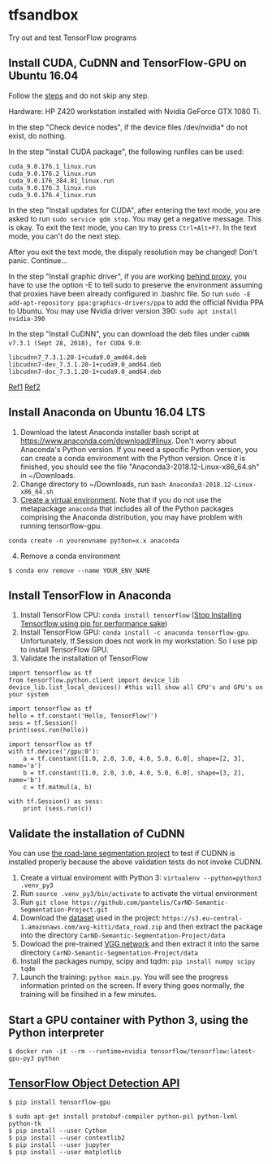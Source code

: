 # tfsandbox

Try out and test TensorFlow programs

## Install CUDA, CuDNN and TensorFlow-GPU on Ubuntu 16.04

Follow the [steps](http://blog.aicry.com/how-to-install-cuda-and-tensorflow-on-ubuntu-16-04/) and do not skip any step.

Hardware: HP Z420 workstation installed with Nvidia GeForce GTX 1080 Ti.

In the step "Check device nodes", if the device files /dev/nvidia* do not exist, do nothing.

In the step "Install CUDA package", the following runfiles can be used:
```
cuda_9.0.176.1_linux.run
cuda_9.0.176.2_linux.run
cuda_9.0.176_384.81_linux.run
cuda_9.0.176.3_linux.run
cuda_9.0.176.4_linux.run
```

In the step "Install updates for CUDA", after entering the text mode, you are asked to run ```sudo service gdm stop```. You may get a negative message. This is okay. To exit the text mode, you can try to press ```Ctrl+Alt+F7```. In the text mode, you can't do the next step.

After you exit the text mode, the dispaly resolution may be changed! Don't panic. Continue...

In the step "Install graphic driver", if you are working [behind proxy](https://askubuntu.com/questions/53146/how-do-i-get-add-apt-repository-to-work-through-a-proxy), you have to use the option -E to tell sudo to preserve the environment assuming that proxies have been already configured in .bashrc file. So run ```sudo -E add-apt-repository ppa:graphics-drivers/ppa``` to add the official Nvidia PPA to Ubuntu. You may use Nvidia driver version 390: ```sudo apt install nvidia-390```

In the step "Install CuDNN", you can download the deb files under ```cuDNN v7.3.1 (Sept 28, 2018), for CUDA 9.0```:
```
libcudnn7_7.3.1.20-1+cuda9.0_amd64.deb
libcudnn7-dev_7.3.1.20-1+cuda9.0_amd64.deb
libcudnn7-doc_7.3.1.20-1+cuda9.0_amd64.deb
```
[Ref1](https://gist.github.com/zhanwenchen/e520767a409325d9961072f666815bb8)
[Ref2](https://websiteforstudents.com/install-proprietary-nvidia-gpu-drivers-on-ubuntu-16-04-17-10-18-04/)

## Install Anaconda on Ubuntu 16.04 LTS
1. Download the latest Anaconda installer bash script at https://www.anaconda.com/download/#linux. Don't worry about Anaconda's Python version. If you need a specific Python version, you can create a conda environment with the Python version. Once it is finished, you should see the file "Anaconda3-2018.12-Linux-x86_64.sh" in ~/Downloads.
2. Change directory to ~/Downloads, run ```bash Anaconda3-2018.12-Linux-x86_64.sh``` 
3. [Create a virtual environment](https://conda.io/docs/user-guide/tasks/manage-python.html). Note that if you do not use the metapackage ```anaconda``` that includes all of the Python packages comprising the Anaconda distribution, you may have problem with running tensorflow-gpu.
```
conda create -n yourenvname python=x.x anaconda
```
4. Remove a conda environment
```
$ conda env remove --name YOUR_ENV_NAME
```
## Install TensorFlow in Anaconda

1. Install TensorFlow CPU: ```conda install tensorflow``` ([Stop Installing Tensorflow using pip for performance sake](https://towardsdatascience.com/stop-installing-tensorflow-using-pip-for-performance-sake-5854f9d9eb0c))
2. Install TensorFlow GPU: ```conda install -c anaconda tensorflow-gpu```. Unfortunately, tf.Session does not work in my workstation. So I use pip to install TensorFlow GPU.
3. Validate the installation of TensorFlow
```
import tensorflow as tf   
from tensorflow.python.client import device_lib
device_lib.list_local_devices() #this will show all CPU's and GPU's on your system
```
```
import tensorflow as tf
hello = tf.constant('Hello, TensorFlow!')
sess = tf.Session()
print(sess.run(hello))
```
```
import tensorflow as tf
with tf.device('/gpu:0'):
    a = tf.constant([1.0, 2.0, 3.0, 4.0, 5.0, 6.0], shape=[2, 3], name='a')
    b = tf.constant([1.0, 2.0, 3.0, 4.0, 5.0, 6.0], shape=[3, 2], name='b')
    c = tf.matmul(a, b)

with tf.Session() as sess:
    print (sess.run(c))
```
## Validate the installation of CuDNN 
You can use [the road-lane segmentation project](https://github.com/pantelis/CarND-Semantic-Segmentation-Project.git) to test if CUDNN is installed properly because the above validation tests do not invoke CUDNN.
1. Create a virtual enviroment with Python 3: ```virtualenv --python=python3 .venv_py3```
2. Run ```source .venv_py3/bin/activate``` to activate the virtual environment
3. Run ```git clone https://github.com/pantelis/CarND-Semantic-Segmentation-Project.git```
4. Download the [dataset](http://www.cvlibs.net/download.php?file=data_road.zip) used in the project: ```https://s3.eu-central-1.amazonaws.com/avg-kitti/data_road.zip``` and then extract the package into the directory ```CarND-Semantic-Segmentation-Project/data```
5. Dowload the pre-trained [VGG network](https://s3-us-west-1.amazonaws.com/udacity-selfdrivingcar/vgg.zip) and then extract it into the same directory ```CarND-Semantic-Segmentation-Project/data```
6. Install the packages numpy, scipy and tqdm: ```pip install numpy scipy tqdm```
7. Launch the training: ```python main.py```. You will see the progress information printed on the screen. If every thing goes normally, the training will be finsihed in a few minutes.

## Start a GPU container with Python 3, using the Python interpreter
```
$ docker run -it --rm --runtime=nvidia tensorflow/tensorflow:latest-gpu-py3 python
```

## [TensorFlow Object Detection API](https://github.com/tensorflow/models/tree/master/research/object_detection)
```
$ pip install tensorflow-gpu

$ sudo apt-get install protobuf-compiler python-pil python-lxml python-tk
$ pip install --user Cython
$ pip install --user contextlib2
$ pip install --user jupyter
$ pip install --user matplotlib


```

